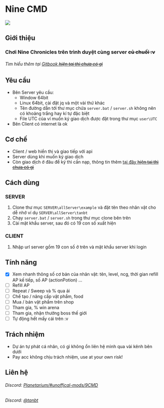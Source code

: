 # Nine CMD
![](https://i.imgur.com/9fQxWGl.png)

## Giới thiệu 
### Chơi Nine Chronicles trên trình duyệt cùng server ~~củ chuối :v~~
###### Tìm hiểu thêm tại [Gitbook ~~hiện tại thì chưa có gì~~](https://tan-dot-bt.gitbook.io/9cmd/) 

## Yêu cầu
- Bên Server yêu cầu:
	- Window 64bit 
	- Linux 64bit, cài đặt jq và một vài thứ khác
	- Tên đường dẫn tới thư mục chứa `server.bat` / `server.sh` không nên có khoảng trắng hay kí tự đặc biệt
	- File UTC của ví muốn ký giao dịch được đặt trong thư mục `user\UTC`
- Bên Client có internet là ok

## Cơ chế
- Client / web hiển thị và giao tiếp với api
- Server dùng khi muốn ký giao dịch
- Còn giao dịch ở đâu để ký thì cần nạp, thông tin thêm [tại đây ~~hiện tại thì chưa có gì~~](https://tan-dot-bt.gitbook.io/9cmd/blog/donate)

## Cách dùng
### SERVER
1. Clone thư mục `SERVER\allServer\example` và đặt tên theo nhân vật cho dễ nhớ ví dụ `SERVER\allServer\tanbt`
2. Chạy `server.bat` / `server.sh` trong thư mục clone bên trên
3. Cài mật khẩu server, sau đó có 19 con số xuất hiện
### CLIENT
1. Nhập url server gồm 19 con số ở trên và mật khẩu server khi login

## Tính năng
- [x] Xem nhanh thông số cơ bản của nhân vật: tên, level, ncg, thời gian refill AP kế tiếp, số AP (actionPotion) ...
- [ ] Refill AP
- [ ] Repeat / Sweep và % qua ải
- [ ] Chế tạo / nâng cấp vật phẩm, food
- [ ] Mua / bán vật phẩm trên shop
- [ ] Tham gia, % win arena
- [ ] Tham gia, nhận thưởng boss thế giới
- [ ] Tự động hết mấy cái trên :v

## Trách nhiệm
- Dự án tự phát cá nhân, có gì không ổn liên hệ mình qua vài kênh bên dưới
- Pay acc không chịu trách nhiệm, use at your own risk!

## Liên hệ
###### Discord: [Planetarium/#unoffical-mods/9CMD](https://discord.gg/rWaZEWSNpS)
###### Discord: [@tanbt](https://discordapp.com/users/466271401796567071)
